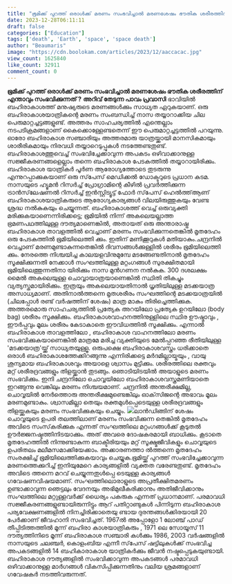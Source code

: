 ```yaml
---
title: "ഭൂമിക്ക് പുറത്ത് ഒരാള്‍ക്ക് മരണം സംഭവിച്ചാൽ മരണശേഷം ഭൗതിക ശരീരത്തിന് എന്താവും സംഭവിക്കുന്നത് ?"
date: 2023-12-28T06:11:11
draft: false
categories: ["Education"]
tags: ['death', 'Earth', 'space', 'space death']
author: "Beaumaris"
image: "https://cdn.boolokam.com/articles/2023/12/aaccacac.jpg"
view_count: 1625840
like_count: 32911
comment_count: 0
---
```


**ഭൂമിക്ക് പുറത്ത് ഒരാള്‍ക്ക് മരണം സംഭവിച്ചാൽ മരണശേഷം ഭൗതിക ശരീരത്തിന് എന്താവും സംഭവിക്കുന്നത് ?** **അറിവ് തേടുന്ന പാവം പ്രവാസി** ഭാവിയിൽ ബഹിരാകാശത്ത് മനുഷ്യരുടെ മരണങ്ങൾക്കും സാധ്യത ഏറുകയാണ്. ഒരു ബഹിരാകാശയാത്രികന്റെ മരണം സംബന്ധിച്ച് നാസ തയ്യാറാക്കിയ ചില പെരുമാറ്റച്ചട്ടങ്ങളുണ്ട്. അത്തരം സാഹചര്യത്തിൽ എന്തെല്ലാം നടപടിക്രമങ്ങളാണ് കൈക്കൊള്ളേണ്ടതെന്ന് ഈ പെരുമാറ്റച്ചട്ടത്തിൽ പറയുന്നു. ഓരോ ബഹിരാകാശ സഞ്ചാരിയും അത്തരമാരു യാത്രയ്ക്കായി മാനസികമായും ശാരീരികമായും നിരവധി തയ്യാറെടുപ്പുകള്‍ നടത്തേണ്ടതുണ്ട്. ബഹിരാകാശത്തുവെച്ച് സംഭവിച്ചേക്കാവുന്ന അപകടം ഒഴിവാക്കാനുള്ള സജ്ജീകരണങ്ങളെല്ലാം തന്നെ ബഹിരാകാശ പേടകത്തില്‍ തയ്യാറായിരിക്കും. ബഹിരാകാശ യാത്രികര്‍ പൂര്‍ണ ആരോഗ്യത്തോടെ തുടരുന്നു എന്നുറപ്പാക്കുകയാണ് ഒരു സ്‌പേസ് മെഡിക്കല്‍ ഡോക്ടറുടെ പ്രധാന കടമ. നാസയുടെ ഹ്യൂമന്‍ റിസര്‍ച്ച് പ്രോഗ്രാമിന്റെ കീഴില്‍ പ്രവര്‍ത്തിക്കുന്ന ട്രാന്‍സ്‌ലേഷണല്‍ റിസര്‍ച്ച് ഇന്‍സ്റ്റിട്യൂട്ട് ഫോര്‍ സ്‌പേസ് ഹെല്‍ത്ത്ആണ് ബഹിരാകാശയാത്രികരുടെ ആരോഗ്യകാര്യങ്ങള്‍ വിലയിരുത്തുകയും വേണ്ട ശ്രദ്ധ നല്‍കുകയും ചെയ്യുന്നത്. ബഹിരാകാശത്ത് വെച്ച് ഒരുവ്യക്തി മരിക്കുകയാണെന്നിരിക്കട്ടെ; ഭൂമിയില്‍ നിന്ന് അകലെയല്ലാത്ത ഭ്രമണപഥത്തിലുള്ള ദൗത്യമാണെങ്കില്‍, അതായത് ഒരു അന്താരാഷ്ട്ര ബഹിരാകാശ താവളത്തില്‍ വെച്ചാണ് മരണം സംഭവിക്കുന്നതെങ്കില്‍ മൃതദേഹം ഒരു പേടകത്തില്‍ ഭൂമിയിലെത്തി ക്കും. ഇതിന് മണിക്കൂറുകള്‍ മതിയാകും.ചന്ദ്രനില്‍ വെച്ചാണ് മരണമുണ്ടാകുന്നതെങ്കില്‍ ദിവസങ്ങള്‍ക്കുള്ളില്‍ ശരീരം ഭൂമിയിലെത്തി ക്കും. നേരത്തെ നിശ്ചയിച്ച കാലയളവിനുമുമ്പേ മടങ്ങേണ്ടതിനാല്‍ മൃതദേഹം സൂക്ഷിക്കുന്നതി നേക്കാള്‍ സംഘത്തിലുള്ള മറ്റംഗങ്ങള്‍ സുരക്ഷിതമായി ഭൂമിയിലെത്തുന്നതിനാ യിരിക്കും നാസ മുന്‍ഗണന നല്‍കുക. 300 ദശലക്ഷം മൈല്‍ അകലെയുള്ള ചൊവ്വായാത്രയാണെങ്കില്‍ സ്ഥിതി തികച്ചും വ്യത്യസ്തമായിരിക്കും. ഇത്രയും അകലെയായതിനാല്‍ ധൃതിയിലുള്ള മടക്കയാത്ര അസാധ്യമാണ്. അതിനാല്‍ത്തന്നെ മൃതശരീരം സംഘത്തിന്റെ മടക്കയാത്രയില്‍ (ചിലപ്പോള്‍ രണ്ട് വര്‍ഷത്തിന് ശേഷം) മാത്ര മാകും തിരിച്ചെത്തിക്കുക. അത്തരമൊരു സാഹചര്യത്തില്‍ പ്രത്യേക അറയിലോ പ്രത്യേക ഉറയിലോ (body bag) ശരീരം സൂക്ഷിക്കും. ബഹിരാകാശവാഹനത്തിനുള്ളിലെ സ്ഥിര ഊഷ്മാവും , ഈര്‍പ്പവും മൂലം ശരീരം കേടാകാതെ ഈവിധത്തിൽ സൂക്ഷിക്കും. എന്നാൽ ബഹിരാകാശ താവളത്തിലോ , ബഹിരാകാശ വാഹനത്തിലോ മരണം സംഭവിക്കുകയാണെങ്കില്‍ മാത്രമേ മരിച്ച വ്യക്തിയുടെ മേല്‍പ്പറഞ്ഞ രീതിയിലുള്ള 'മടക്കയാത്ര'യ്ക്ക് സാധ്യതയുള്ളൂ. ഒരുപക്ഷെ ബഹിരാകാശവസ്ത്രം ധരിക്കാതെ ഒരാള്‍ ബഹിരാകാശത്തേക്കിറങ്ങുന്നു എന്നിരിക്കട്ടെ മര്‍ദമില്ലായ്മയും , വായു ശൂന്യമായ ബഹിരാകാശവും അയാളെ ശ്വാസം മുട്ടിക്കും. ശരീരത്തിലെ രക്തവും മറ്റ് ശരീരദ്രവങ്ങളും തിളയ്ക്കാന്‍ തുടങ്ങും. ഞൊടിയിടയില്‍ അയാളുടെ മരണം സംഭവിക്കും. ഇനി ചന്ദ്രനിലോ ചൊവ്വയിലോ ബഹിരാകാശവസ്ത്രമണിയാതെ ഇറങ്ങുന്നു വെങ്കിലും മരണം നിശ്ചയമാണ്. ചന്ദ്രനില്‍ അന്തരീക്ഷമില്ല, ചൊവ്വയില്‍ നേര്‍ത്തൊരു അന്തരീക്ഷമുണ്ടെങ്കിലും ഓക്‌സിജന്റെ അഭാവം മൂലം മരണമുണ്ടാകും. ശ്വാസമില്ലാ തെയും രക്തമുള്‍പ്പെടെയുള്ള ശരീരദ്രവങ്ങളും തിളയ്ക്കുകയും മരണം സംഭവിക്കുകയും ചെയ്യും. ![](https://cdn.boolokam.com/articles/2023/12/rrttt.jpg)ലാന്‍ഡിങ്ങിന് ശേഷം ചൊവ്വയുടെ ഉപരി തലത്തിലാണ് മരണം സംഭവിക്കുന്ന തെങ്കില്‍ മൃതദേഹം അവിടെ സംസ്‌കരിക്കുക എന്നത് സംഘത്തിലെ മറ്റംഗങ്ങള്‍ക്ക് കൂടുതല്‍ ഊര്‍ജ്ജനഷ്ടത്തിനിടയാക്കും. അത് അവരെ ദോഷകരമായി ബാധിക്കും. കൂടാതെ മൃതദേഹത്തില്‍ നിന്നുണ്ടാകുന്ന ബാക്ടീരിയയും മറ്റ് സൂക്ഷ്മജീവികളും ചൊവ്വയുടെ ഉപരിതലം മലീമസമാക്കിയേക്കാം. അക്കാരണത്താ ല്‍ത്തന്നെ മൃതദേഹം സംരക്ഷിച്ച് ഭൂമിയിലെത്തിക്കുകയാവും ചെയ്യുക.ഭൂമിയ്ക്ക് പുറത്ത് സംഭവിച്ചേക്കാവുന്ന മരണത്തെക്കുറിച്ച് ഇനിയുമേറെ കാര്യങ്ങളിൽ വ്യക്തത വരേണ്ടതുണ്ട്. മൃതദേഹം അവിടെ ത്തന്നെ മറവ് ചെയ്യുന്നതുള്‍പ്പെ ടെയുള്ള കാര്യങ്ങള്‍ ഗവേഷണവിഷയമാണ്. സംഘത്തിലൊരാളുടെ അപ്രതീക്ഷിതമരണം ഉണ്ടാക്കാവുന്ന ഞെട്ടലും വേദനയും അഭിമുഖീകരിക്കാനും അതിജീവിക്കാനും സംഘത്തിലെ മറ്റുള്ളവര്‍ക്ക് ധൈര്യം പകരുക എന്നത് പ്രധാനമാണ്. പരമാവധി സജ്ജീകരണങ്ങളുണ്ടായിരുന്നിട്ടും ആറ് പതിറ്റാണ്ടുകള്‍ പിന്നിടുന്ന ബഹിരാകാശ പര്യവേക്ഷണങ്ങളില്‍ നിനച്ചിരിക്കാതെയു ണ്ടായ ദുരന്തങ്ങള്‍ക്കിരയായി 20 പേര്‍ക്കാണ് ജീവഹാനി സംഭവിച്ചത്. 1967ല്‍ അപ്പോളോ 1 ലോഞ്ച് പാഡ് തീപ്പിടിത്തത്തില്‍ മൂന്ന് ബഹിരാ കാശയാത്രികരും , 1971 ലെ സോയൂസ് 11 ദൗത്യത്തിനിടെ മൂന്ന് ബഹിരാകാശ സഞ്ചാരി കള്‍ക്കും 1986, 2003 വര്‍ഷങ്ങളില്‍ നാസയുടെ ചലഞ്ചര്‍, കൊളംബിയ എന്നീ സ്‌പേസ് ഷട്ടിലുകള്‍ക്ക് സംഭവിച്ച അപകടങ്ങളില്‍ 14 ബഹികാരാകാശ യാത്രികര്‍ക്കും ജീവന്‍ നഷ്ടപ്പെടുകയുണ്ടായി. ബഹിരാകാശ ദൗത്യങ്ങളില്‍ സംഭവിക്കാവുന്ന അപകടങ്ങള്‍ പരമാവധി ഒഴിവാക്കാനുള്ള മാര്‍ഗങ്ങള്‍ വികസിപ്പിക്കുന്നതിനും വലിയ ശ്രമങ്ങളാണ് ഗവേഷകർ നടത്തിവരുന്നത്.
